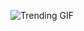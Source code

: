 
<!-- GIF_SECTION -->
![Trending GIF](https://media2.giphy.com/media/v1.Y2lkPThiYjIxNzcyZTAxenBjdDVnejdmZWFnOWRyM2QxaHNscGJscGhzdmEzNzRrbHJqbyZlcD12MV9naWZzX3NlYXJjaCZjdD1n/2IudUHdI075HL02Pkk/giphy.gif)
<!-- END_GIF_SECTION -->
